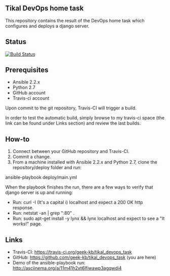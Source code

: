 ## Tikal DevOps home task
This repository contains the result of the DevOps home task which configures and deploys a django server.

## Status
[![Build Status](https://travis-ci.org/geek-kb/tikal_devops_task.svg?branch=master)](https://travis-ci.org/geek-kb/tikal_devops_task)

## Prerequisites
* Ansible 2.2.x
* Python 2.7
* GitHub account
* Travis-ci account

Upon commit to the git repository, Travis-CI will trigger a build.

In order to test the automatic build, simply browse to my travis-ci space (the link can be found under Links section) and review the last builds.

## How-to
1. Connect between your GitHub repository and Travis-CI.
2. Commit a change.
3. From a machine installed with Ansible 2.2.x and Python 2.7, clone the repository/deploy folder and run:

ansible-playbook deploy/main.yml

When the playbook finishes the run, there are a few ways to verify that django server is up and running:

* Run: curl -I (It's a capital i) localhost and expect a 200 OK http response.
* Run: netstat -an | grep ":80" .
* Run: sudo apt-get install -y lynx && lynx localhost and expect to see a "It works!" page.
 
## Links
* Travis-CI: https://travis-ci.org/geek-kb/tikal_devops_task
* GitHub: https://github.com/geek-kb/tikal_devops_task (you are here)
* Demo of the ansible-playbook run: http://asciinema.org/a/11m41h2xt6lfiwawp3agqwdi4
